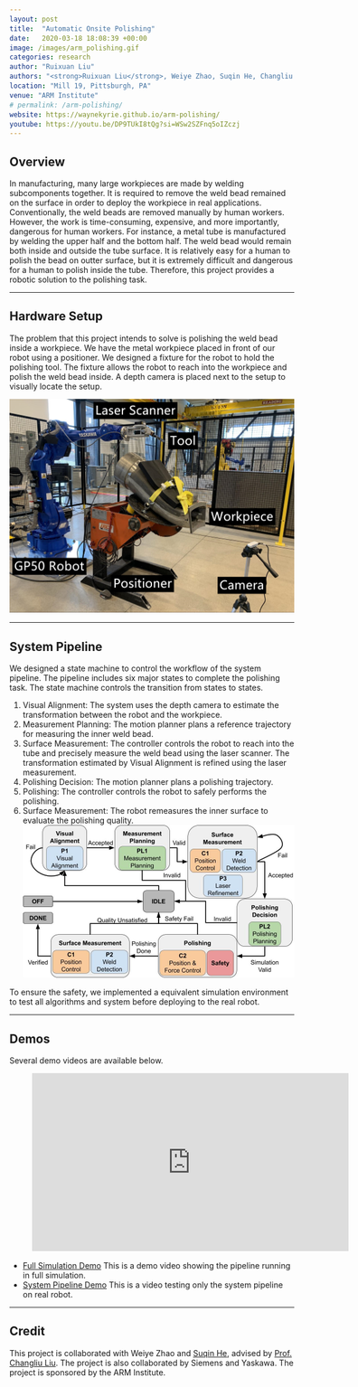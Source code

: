 ```yaml
---
layout: post
title:  "Automatic Onsite Polishing"
date:   2020-03-18 18:08:39 +00:00
image: /images/arm_polishing.gif
categories: research
author: "Ruixuan Liu"
authors: "<strong>Ruixuan Liu</strong>, Weiye Zhao, Suqin He, Changliu Liu"
location: "Mill 19, Pittsburgh, PA"
venue: "ARM Institute"
# permalink: /arm-polishing/
website: https://waynekyrie.github.io/arm-polishing/
youtube: https://youtu.be/DP9TUkI8tQg?si=WSw2SZFnq5oIZczj
---
```

## Overview
In manufacturing, many large workpieces are made by welding subcomponents together. It is required to remove the weld bead remained on the surface in order to deploy the workpiece in real applications. Conventionally, the weld beads are removed manually by human workers. However, the work is time-consuming, expensive, and more importantly, dangerous for human workers. For instance, a metal tube is manufactured by welding the upper half and the bottom half. The weld bead would remain both inside and outside the tube surface. It is relatively easy for a human to polish the bead on outter surface, but it is extremely difficult and dangerous for a human to polish inside the tube. Therefore, this project provides a robotic solution to the polishing task.

----

## Hardware Setup
The problem that this project intends to solve is polishing the weld bead inside a workpiece. We have the metal workpiece placed in front of our robot using a positioner. We designed a fixture for the robot to hold the polishing tool. The fixture allows the robot to reach into the workpiece and polish the weld bead inside. A depth camera is placed next to the setup to visually locate the setup.

<img src="/images/ARM_Polishing/environment_setup_caption.jpg" width="800">

----

## System Pipeline
We designed a state machine to control the workflow of the system pipeline. The pipeline includes six major states to complete the polishing task. The state machine controls the transition from states to states.<br />
1. Visual Alignment: The system uses the depth camera to estimate the transformation between the robot and the workpiece.
2. Measurement Planning: The motion planner plans a reference trajectory for measuring the inner weld bead. 
3. Surface Measurement: The controller controls the robot to reach into the tube and precisely measure the weld bead using the laser scanner. The transformation estimated by Visual Alignment is refined using the laser measurement. 
4. Polishing Decision: The motion planner plans a polishing trajectory.
5. Polishing: The controller controls the robot to safely performs the polishing.
6. Surface Measurement: The robot remeasures the inner surface to evaluate the polishing quality.
![](images/ARM_Polishing/state_machine.jpg)

To ensure the safety, we implemented a equivalent simulation environment to test all algorithms and system before deploying to the real robot. 

----

## Demos
Several demo videos are available below.

<figure class="video_container">
  <iframe width="560" height="315" src="https://www.youtube.com/embed/DP9TUkI8tQg" frameborder="0" allow="accelerometer; autoplay; encrypted-media; gyroscope; picture-in-picture" allowfullscreen></iframe>
</figure>
  
* [Full Simulation Demo](https://youtu.be/6X4YPcnalwg) This is a demo video showing the pipeline running in full simulation.
* [System Pipeline Demo](https://youtu.be/aBOw4GjS7xg) This is a video testing only the system pipeline on real robot. 


----

## Credit
This project is collaborated with Weiye Zhao and [Suqin He](https://www.ri.cmu.edu/ri-people/suqin-he/), advised by [Prof. Changliu Liu](https://www.ri.cmu.edu/ri-faculty/changliu-liu/). The project is also collaborated by Siemens and Yaskawa. The project is sponsored by the ARM Institute.

